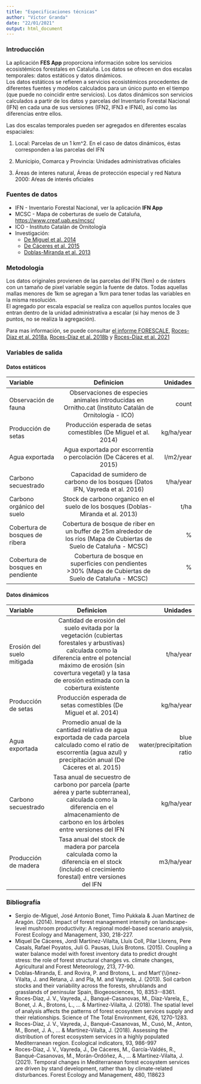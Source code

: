 ```yaml
---
title: "Especificaciones técnicas"
author: "Víctor Granda"
date: "22/01/2021"
output: html_document
---
```


### Introducción

La aplicación **FES App** proporciona información sobre los servicios ecosistémicos forestales en Cataluña. Los datos se ofrecen en dos escalas temporales: datos estáticos y datos dinámicos.  
Los datos estáticos se refieren a servicios ecosistémicos procedentes de diferentes fuentes y modelos calculados para un único punto en el tiempo (que puede no coincidir entre servicios). Los datos dinámicos son servicios calculados a partir de los datos y parcelas del Inventario Forestal Nacional (IFN) en cada una de sus versiones (IFN2, IFN3 e IFN4), así como las diferencias entre ellos.

Las dos escalas temporales pueden ser agregados en diferentes escalas espaciales:

  1. Local: Parcelas de un 1 km^2. En el caso de datos dinámicos, éstas corresponden a las parcelas del IFN
  
  2. Municipio, Comarca y Provincia: Unidades administrativas oficiales
  
  3. Áreas de interes natural, Áreas de protección especial y red Natura 2000: Aŕeas de interés oficiales


### Fuentes de datos

  + IFN - Inventario Forestal Nacional, ver la aplicación **IFN App**  
  + MCSC - Mapa de coberturas de suelo de Cataluña, https://www.creaf.uab.es/mcsc/  
  + ICO - Instituto Catalán de Ornitología
  + Investigación:
      - [De Miguel et al. 2014](https://www.sciencedirect.com/science/article/pii/S0378112714004344?casa_token=RDjPTPcg-NsAAAAA:T9eqVs0L4naDoqeSjy8j9ok7UaP-B_liFtiMPzjijm1J1d53FjKNmCyhoraJssnKHtMBKHX4Dg)  
      - [De Cáceres et al. 2015](https://www.sciencedirect.com/science/article/pii/S0168192315001914?casa_token=rz3e4BmHb5YAAAAA:M2niVZK1Tz9IxF_N2pgYeBAl7zVN1omwBYQ37xM49-K0_4qvJGQUa3vrkmNPTEiHrwyk787_3w)
      - [Doblas-Miranda et al. 2013](https://bg.copernicus.org/articles/10/8353/2013/)

### Metodología

Los datos originales provienen de las parcelas del IFN (1km) o de rásters con un tamaño de pixel variable según la fuente de datos. Todas aquellas mallas menores de 1km se agregan a 1km para tener todas las variables en la misma resolución.  
El agregado por escala espacial se realiza con aquellos puntos locales que entran dentro de la unidad administrativa a escalar (si hay menos de 3 puntos, no se realiza la agregación).

Para mas información, se puede consultar [el informe FORESCALE](http://laboratoriforestal.creaf.uab.cat/informe_forescale.pdf), [Roces-Díaz et al. 2018a](https://www.sciencedirect.com/science/article/pii/S1470160X18304175?casa_token=4rxqNxzGDJYAAAAA:HnVQ7g-186UWhGcdPjXQpTGdtvCSTh7O3zVkjxN-LMrDyS2hg0Rw-SY_6IxacTz-idcVdxBM2g), [Roces-Díaz et al. 2018b](https://www.sciencedirect.com/science/article/pii/S004896971830175X?casa_token=J0dHQ9Th9LAAAAAA:UU_-8vGzzSbyvfb-Wsdna9oeQ5FfdrsT59ltN74HHg85mt99V_OH4QtYOdKIbV5ngNFbBHmMog) y [Roces-Díaz et al. 2021](https://www.sciencedirect.com/science/article/pii/S037811272031392X?casa_token=Tpbo2-ySl4MAAAAA:2v9T9-hv8E3OQakAAFk7HAoGeE5z2ZWQsSIaMGZxd94Mas9Ro2DT5jE-TD-W1zGDGuElBd-yOA)

### Variables de salida

#### Datos estáticos

Variable | Definicion | Unidades |
:--------|:----------:|---------:|
Observación de fauna | Observaciones de especies animales introducidas en Ornitho.cat (Instituto Catalán de Ornitología - ICO) | count |
Producción de setas | Producción esperada de setas comestibles (De Miguel et al. 2014) | kg/ha/year |
Agua exportada | Agua exportada por escorrentía o percolación (De Cáceres et al. 2015) | l/m2/year |
Carbono secuestrado | Capacidad de sumidero de carbono de los bosques (Datos IFN, Vayreda et al. 2016) | t/ha/year |
Carbono orgánico del suelo | Stock de carbono organico en el suelo de los bosques (Doblas-Miranda et al. 2013) | t/ha |
Cobertura de bosques de ribera | Cobertura de bosque de riber en un buffer de 25m alrededor de los ríos (Mapa de Cubiertas de Suelo de Cataluña - MCSC) | % |
Cobertura de bosques en pendiente | Cobertura de bosque en superficies con pendientes >30% (Mapa de Cubiertas de Suelo de Cataluña - MCSC) | % |

#### Datos dinámicos

Variable | Definicion | Unidades |
:--------|:----------:|---------:|
Erosión del suelo mitigada | Cantidad de erosión del suelo evitada por la vegetación (cubiertas forestales y arbustivas) calculada como la diferencia entre el potencial máximo de erosión (sin covertura vegetal) y la tasa de erosión estimada con la cobertura existente | t/ha/year |
Producción de setas | Producción esperada de setas comestibles (De Miguel et al. 2014) | kg/ha/year |
Agua exportada | Promedio anual de la cantidad relativa de agua exportada de cada parcela calculado como el ratio de escorrentía (agua azul) y precipitación anual (De Cáceres et al. 2015) | blue water/precipitation ratio |
Carbono secuestrado | Tasa anual de secuestro de carbono por parcela (parte aérea y parte subterranea), calculada como la diferencia en el almacenamiento de carbono en los árboles entre versiones del IFN | kg/ha/year |
Producción de madera | Tasa anual del stock de madera por parcela calculada como la diferencia en el stock (incluido el crecimiento forestal) entre versiones del IFN | m3/ha/year |

### Bibliografía

+ Sergio de-Miguel, José Antonio Bonet, Timo Pukkala & Juan Martínez de Aragón. (2014). Impact of forest management intensity on landscape-level mushroom productivity: A regional model-based scenario analysis, Forest Ecology and Management, 330, 218-227.  
+ Miquel De Cáceres, Jordi Martínez-Vilalta, Lluís Coll, Pilar Llorens, Pere Casals, Rafael Poyatos, Juli G. Pausas, Lluís Brotons. (2015). Coupling a water balance model with forest inventory data to predict drought stress: the role of forest structural changes vs. climate changes, Agricultural and Forest Meteorology, 213, 77-90.  
+ Doblas-Miranda, E. and Rovira, P. and Brotons, L. and Mart\'{\i}nez-Vilalta, J. and Retana, J. and Pla, M. and Vayreda, J. (2013). Soil carbon stocks and their variability across the forests, shrublands and grasslands of peninsular Spain, Biogeosciences, 10, 8353--8361.  
+ Roces-Díaz, J. V., Vayreda, J., Banqué-Casanovas, M., Díaz-Varela, E., Bonet, J. A., Brotons, L., ... & Martínez-Vilalta, J. (2018). The spatial level of analysis affects the patterns of forest ecosystem services supply and their relationships. Science of The Total Environment, 626, 1270-1283.  
+ Roces-Díaz, J. V., Vayreda, J., Banqué-Casanovas, M., Cusó, M., Anton, M., Bonet, J. A., ... & Martínez-Vilalta, J. (2018). Assessing the distribution of forest ecosystem services in a highly populated Mediterranean region. Ecological indicators, 93, 986-997  
+ Roces-Díaz, J. V., Vayreda, J., De Cáceres, M., García-Valdés, R., Banqué-Casanovas, M., Morán-Ordóñez, A., ... & Martínez-Vilalta, J. (2021). Temporal changes in Mediterranean forest ecosystem services are driven by stand development, rather than by climate-related disturbances. Forest Ecology and Management, 480, 118623  
